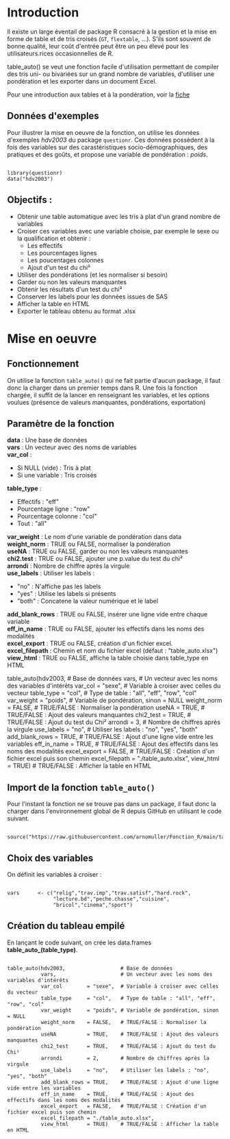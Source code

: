 # Introduction

Il existe un large éventail de package R consacré à la gestion et la mise en forme de table et de tris croisés (`GT`, `flextable`, ...). S'ils sont souvent de bonne qualité, leur coût d'entrée peut être un peu élevé pour les utilisateurs.rices occasionnelles de R.

table_auto() se veut une fonction facile d'utilisation permettant de compiler des tris uni- ou bivariées sur un grand nombre de variables, d'utiliser une pondération et les exporter dans un document Excel.

Pour une introduction aux tables et à la pondération, voir la [fiche](https://mthevenin.github.io/assistoolsms/R/assist/posts/weight_norm/weight_norm.html)

## Données d'exemples

Pour illustrer la mise en oeuvre de la fonction, on utilise les données d'exemples *hdv2003* du package `questionr`. Ces données possèdent à la fois des variables sur des carastéristiques socio-démographiques, des pratiques et des goûts, et propose une variable de pondération : *poids*.

```{r filename="Import des données d'exemples", warning=FALSE, message=FALSE}

library(questionr)
data("hdv2003")

```


## Objectifs :

-   Obtenir une table automatique avec les tris à plat d'un grand nombre de variables
-   Croiser ces variables avec une variable choisie, par exemple le sexe ou la qualification et obtenir :
    -   Les effectifs
    -   Les pourcentages lignes
    -   Les poucentages colonnes
    -   Ajout d'un test du chi²
-   Utiliser des pondérations (et les normaliser si besoin)
-   Garder ou non les valeurs manquantes
-	Obtenir les résultats d'un test du chi²
-	Conserver les labels pour les données issues de SAS
-	Afficher la table en HTML
-   Exporter le tableau obtenu au format .xlsx


# Mise en oeuvre
 
## Fonctionnement

On utilise la fonction `table_auto()` qui ne fait partie d'aucun package, il faut donc la charger dans un premier temps dans R. 
Une fois la fonction chargée, il suffit de la lancer en renseignant les variables, et les options voulues (présence de valeurs manquantes, pondérations, exportation)

## Paramètre de la fonction

**data**          : Une base de données                            
**vars**          : Un vecteur avec des noms de variables         
**var_col**       :    
- Si NULL (vide)  : Tris à plat                                    
- Si une variable : Tris croisés

**table_type**     :  
-   Effectifs           : "eff"      
-   Pourcentage ligne   : "row"  
-   Pourcentage colonne : "col"  
-	Tout                : "all"
                  
**var_weight**     : Le nom d'une variable de pondération dans data      
**weight_norm**	   : TRUE ou FALSE, normaliser la pondération     
**useNA**          : TRUE ou FALSE, garder ou non les valeurs manquantes      
**chi2.test**      : TRUE ou FALSE, ajouter une p.value du test du chi²        
**arrondi**        : Nombre de chiffre après la virgule      
**use_labels**     : Utiliser les labels :    
- "no"    : N'affiche pas les labels   
- "yes"   : Utilise les labels si présents   
- "both"  : Concatene la valeur numérique et le label         
              
**add_blank_rows** : TRUE ou FALSE, insérer une ligne vide entre chaque variable     
**eff_in_name**    : TRUE ou FALSE, ajouter les effectifs dans les noms des modalités   
**excel_export**   : TRUE ou FALSE, création d'un fichier excel.        
**excel_filepath** : Chemin et nom du fichier excel (défaut : "table_auto.xlsx")    
**view_html**      : TRUE ou FALSE, affiche la table choisie dans table_type en HTML       


table_auto(hdv2003,                  # Base de données
           vars,                     # Un vecteur avec les noms des variables d'intérêts
           var_col        = "sexe",  # Variable à croiser avec celles du vecteur
           table_type     = "col",   # Type de table : "all", "eff", "row", "col"
           var_weight     = "poids", # Variable de pondération, sinon = NULL
           weight_norm    = FALSE,   # TRUE/FALSE : Normaliser la pondération
           useNA          = TRUE,    # TRUE/FALSE : Ajout des valeurs manquantes
           chi2_test      = TRUE,    # TRUE/FALSE : Ajout du test du Chi²
           arrondi        = 3,       # Nombre de chiffres après la virgule
           use_labels     = "no",    # Utiliser les labels : "no", "yes", "both"
           add_blank_rows = TRUE,    # TRUE/FALSE : Ajout d'une ligne vide entre les variables
           eff_in_name    = TRUE,    # TRUE/FALSE : Ajout des effectifs dans les noms des modalités
           excel_export   = FALSE,   # TRUE/FALSE : Création d'un fichier excel puis son chemin
           excel_filepath = "./table_auto.xlsx",
           view_html      = TRUE)    # TRUE/FALSE : Afficher la table en HTML



## Import de la fonction `table_auto()`

Pour l'instant la fonction ne se trouve pas dans un package, il faut donc la charger dans l'environnement global de R depuis GitHub en utilisant le code suivant.  


```{r filename="Import de la fonction depuis Github"}

source("https://raw.githubusercontent.com/arnomuller/Fonction_R/main/table_auto/fonction_table_auto.R")

```


## Choix des variables

On définit les variables à croiser :

```{r filename="Choix des variables"}

vars      <- c("relig","trav.imp","trav.satisf","hard.rock",
               "lecture.bd","peche.chasse","cuisine",
               "bricol","cinema","sport")

```



## Création du tableau empilé

En lançant le code suivant, on crée les data.frames **table_auto_(table_type)**.

```{r filename="Activation de la fonction", warning=FALSE, message=FALSE}

table_auto(hdv2003,                  # Base de données
           vars,                     # Un vecteur avec les noms des variables d'intérêts
           var_col        = "sexe",  # Variable à croiser avec celles du vecteur
           table_type     = "col",   # Type de table : "all", "eff", "row", "col"
           var_weight     = "poids", # Variable de pondération, sinon = NULL
           weight_norm    = FALSE,   # TRUE/FALSE : Normaliser la pondération
           useNA          = TRUE,    # TRUE/FALSE : Ajout des valeurs manquantes
           chi2_test      = TRUE,    # TRUE/FALSE : Ajout du test du Chi²
           arrondi        = 2,       # Nombre de chiffres après la virgule
           use_labels     = "no",    # Utiliser les labels : "no", "yes", "both"
           add_blank_rows = TRUE,    # TRUE/FALSE : Ajout d'une ligne vide entre les variables
           eff_in_name    = TRUE,    # TRUE/FALSE : Ajout des effectifs dans les noms des modalités
           excel_export   = FALSE,   # TRUE/FALSE : Création d'un fichier excel puis son chemin
           excel_filepath = "./table_auto.xlsx",
           view_html      = TRUE)    # TRUE/FALSE : Afficher la table en HTML

```
